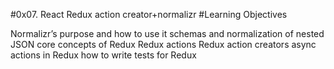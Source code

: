 #0x07. React Redux action creator+normalizr
#Learning Objectives

Normalizr’s purpose and how to use it
schemas and normalization of nested JSON
core concepts of Redux
Redux actions
Redux action creators
async actions in Redux
how to write tests for Redux